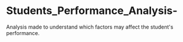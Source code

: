 # Students_Performance_Analysis-
Analysis made to understand which factors may affect the student's performance.
